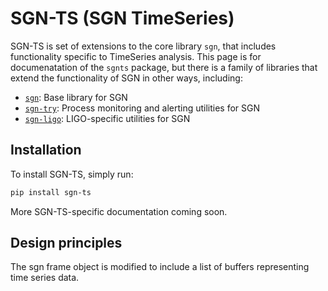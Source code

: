 <!-- index.rst content start -->

# SGN-TS (SGN TimeSeries)

SGN-TS is set of extensions to the core library `sgn`, that includes functionality
specific to TimeSeries analysis. This page is for documenatation of the `sgnts` package, but there is a family of
libraries that extend the functionality of SGN in other ways, including:

- [`sgn`](https://docs.ligo.org/greg/sgn/): Base library for SGN
- [`sgn-try`](https://git.ligo.org/greg/sgn-try): Process monitoring and alerting utilities for SGN
- [`sgn-ligo`](https://git.ligo.org/greg/sgn-try): LIGO-specific utilities for SGN

## Installation

To install SGN-TS, simply run:

```bash
pip install sgn-ts
```

More SGN-TS-specific documentation coming soon.

## Design principles

The sgn frame object is modified to include a list of buffers representing time series data.  
